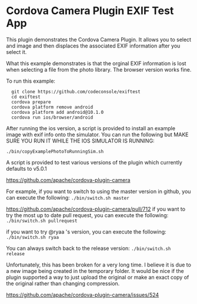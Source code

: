 # Cordova Camera Plugin EXIF Test App

This plugin demonstrates the Cordova Camera Plugin.
It allows you to select and image and then displaces the associated EXIF information after you select it.

What this example demonstrates is that the orginal EXIF information is lost when selecting a file from the photo library.
The browser version works fine.

To run this example:

```
  git clone https://github.com/codeconsole/exiftest
  cd exiftest
  cordova prepare
  cordova platform remove android
  cordova platform add android@10.1.0
  cordova run ios/browser/android
```

After running the ios version, a script is provided to install an example image with exif info onto the simulator.  You can run the following but MAKE SURE YOU RUN IT WHILE THE IOS SIMULATOR IS RUNNING: 
```
./bin/copyExamplePhotoToRunningSim.sh
```

A script is provided to test various versions of the plugin which currently defaults to v5.0.1

https://github.com/apache/cordova-plugin-camera

For example, if you want to switch to using the master version in github, you can execute the following:
`./bin/switch.sh master`

https://github.com/apache/cordova-plugin-camera/pull/712
if you want to try the most up to date pull request, you can execute the following:
`./bin/switch.sh pullrequest`

if you want to try @ryaa 's version, you can execute the following:
`./bin/switch.sh ryaa`

You can always switch back to the release version:
`./bin/switch.sh release`

Unfortunately, this has been broken for a very long time.  I believe it is due to a new image being created in the temporary folder. It would be nice if the plugin supported a way to just upload the original or make an exact copy of the original rather than changing compression.

https://github.com/apache/cordova-plugin-camera/issues/524
